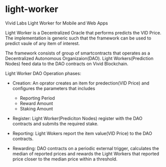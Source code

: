# light-worker
Vivid Labs Light Worker for Mobile and Web Apps

Light Worker is a Decentralized Oracle that performs predicts the VID Price. The implementation is generic such that the framework can be used to predict vaule of any item of interest.

The framework consists of group of smartcontracts that operates as a Decentralized Autonomous Organizaion(DAO). Light Workers(Prediction Nodes) feed data to the DAO contracts on Vivid Blockchain. 

Light Worker DAO Operation phases:

* Creation: An oprator creates an item for predection(VID Price) and configures the parameters that includes
    * Reporting Period
    * Reward Amount
    * Staking Amount
* Register: Light Worker(Prediciton Nodes) register with the DAO contracts and submits the required stake. 

* Reporting: Light Wokers report the item value(VID Price) to the DAO contracts.
* Rewarding: DAO contracts on a periodic external trigger, calculates the median of reported prices and rewards the Light Workers that reported price closer to the median price within a threshold.
